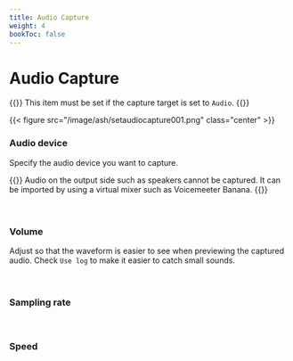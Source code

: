 ```yaml
---
title: Audio Capture
weight: 4
bookToc: false
---
```


# Audio Capture

{{<hint info>}}
This item must be set if the capture target is set to ```Audio```.
{{</hint>}}

{{< figure src="/image/ash/setaudiocapture001.png" class="center" >}}

### Audio device
 Specify the audio device you want to capture.

{{<hint info>}}
Audio on the output side such as speakers cannot be captured. It can be imported by using a virtual mixer such as Voicemeeter Banana.
{{</hint>}}

　
### Volume
 Adjust so that the waveform is easier to see when previewing the captured audio.
 Check ```Use log``` to make it easier to catch small sounds.

　
### Sampling rate

　
### Speed
　
